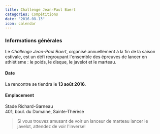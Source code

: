 ```yaml
---
title: Challenge Jean-Paul Baert
categories: Compétitions
date: "2016-08-13"
icon: calendar
---
```


### Informations générales

Le _Challenge Jean-Paul Baert_, organisé annuellement à la fin de la saison estivale, est un défi regroupant l'ensemble des épreuves de lancer en athlétisme : le poids, le disque, le javelot et le marteau.

#### Date

La rencontre se tiendra le **13 août 2016**.

#### Emplacement

Stade Richard-Garneau  
401, boul. du Domaine, Sainte-Thérèse

> Si vous trouvez amusant de voir un lanceur de marteau lancer le javelot, attendez de voir l'inverse!

